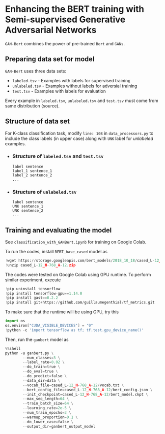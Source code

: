 # Enhancing the BERT training with Semi-supervised Generative Adversarial Networks
`GAN-Bert` combines the power of pre-trained `Bert` and `GANs`. 
## Preparing data set for model
`GAN-Bert` uses three data sets:
* `labeled.tsv` - Examples with labels for supervised training
* `unlabeled.tsv` - Examples without labels for adversial training
* `test.tsv` - Examples with labels for evaluation

Every example in `labeled.tsv`, `unlabeled.tsv` and `test.tsv` must come from same distribution (source).
## Structure of data set
For K-class classification task, modify `line: 108` in `data_processors.py` to include the class labels (in upper case) along with `UNK` label for _unlabeled_ examples.
* ### Structure of `labeled.tsv` and `test.tsv`
  ```
  label sentence
  label_1 sentence_1
  label_2 sentence_2
  ...
  ```
* ### Structure of `unlabeled.tsv`
  ```
  label sentence
  UNK sentence_1
  UNK sentence_2
  ...
  ```
## Training and evaluating the model
See `classification_with_GANBert.ipynb` for training on Google Colab.

To run the codes, install `BERT_base_cased` model as
```python
!wget https://storage.googleapis.com/bert_models/2018_10_18/cased_L-12_H-768_A-12.zip
!unzip cased_L-12_H-768_A-12.zip
```
The codes were tested on Google Colab using GPU runtime. To perform similar experiment, execute
```python
!pip uninstall tensorflow
!pip install tensorflow-gpu==1.14.0
!pip install gast==0.2.2
!pip install git+https://github.com/guillaumegenthial/tf_metrics.git
```
To make sure that the runtime will be using GPU, try this
```python
import os
os.environ["CUDA_VISIBLE_DEVICES"] = "0"
!python -c 'import tensorflow as tf; tf.test.gpu_device_name()'
```
Then, run the `ganbert` model as
```python
%%shell
python -u ganbert.py \
        --num_classes=3 \
        --label_rate=0.02 \
        --do_train=true \
        --do_eval=true \
        --do_predict=false \
        --data_dir=data \
        --vocab_file=cased_L-12_H-768_A-12/vocab.txt \
        --bert_config_file=cased_L-12_H-768_A-12/bert_config.json \
        --init_checkpoint=cased_L-12_H-768_A-12/bert_model.ckpt \
        --max_seq_length=64 \
        --train_batch_size=64 \
        --learning_rate=2e-5 \
        --num_train_epochs=3 \
        --warmup_proportion=0.1 \
        --do_lower_case=false \
        --output_dir=ganbert_output_model
```
